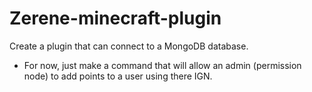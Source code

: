 # Zerene-minecraft-plugin

Create a plugin that can connect to a MongoDB database. 
  - For now, just make a command that will allow an admin (permission node) to add points to a user using there IGN. 
